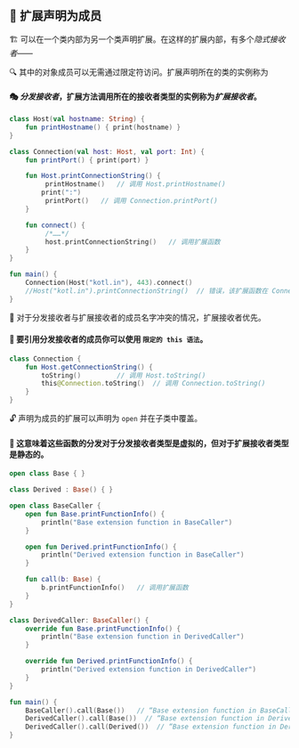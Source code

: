 ## 🚀 扩展声明为成员

🏗️ 可以在一个类内部为另一个类声明扩展。在这样的扩展内部，有多个*隐式接收者*——

🔍 其中的对象成员可以无需通过限定符访问。扩展声明所在的类的实例称为

#### 🎭 *分发接收者*，扩展方法调用所在的接收者类型的实例称为*扩展接收者*。

```kotlin
class Host(val hostname: String) {
    fun printHostname() { print(hostname) }
}

class Connection(val host: Host, val port: Int) {
    fun printPort() { print(port) }

    fun Host.printConnectionString() {
         printHostname()   // 调用 Host.printHostname()
        print(":")
         printPort()   // 调用 Connection.printPort()
    }

    fun connect() {
         /*……*/
         host.printConnectionString()   // 调用扩展函数
    }
}

fun main() {
    Connection(Host("kotl.in"), 443).connect()
    //Host("kotl.in").printConnectionString()  // 错误，该扩展函数在 Connection 外不可用
}
```

🔄 对于分发接收者与扩展接收者的成员名字冲突的情况，扩展接收者优先。

#### 🎯 要引用分发接收者的成员你可以使用 `限定的 this 语法`。

```kotlin
class Connection {
    fun Host.getConnectionString() {
        toString()         // 调用 Host.toString()
        this@Connection.toString()  // 调用 Connection.toString()
    }
}
```
🔓 声明为成员的扩展可以声明为 `open` 并在子类中覆盖。

#### 🔄 这意味着这些函数的分发对于分发接收者类型是虚拟的，但对于扩展接收者类型是静态的。

```kotlin
open class Base { }

class Derived : Base() { }

open class BaseCaller {
    open fun Base.printFunctionInfo() {
        println("Base extension function in BaseCaller")
    }

    open fun Derived.printFunctionInfo() {
        println("Derived extension function in BaseCaller")
    }

    fun call(b: Base) {
        b.printFunctionInfo()   // 调用扩展函数
    }
}

class DerivedCaller: BaseCaller() {
    override fun Base.printFunctionInfo() {
        println("Base extension function in DerivedCaller")
    }

    override fun Derived.printFunctionInfo() {
        println("Derived extension function in DerivedCaller")
    }
}

fun main() {
    BaseCaller().call(Base())   // “Base extension function in BaseCaller”
    DerivedCaller().call(Base())  // “Base extension function in DerivedCaller”——分发接收者虚拟解析
    DerivedCaller().call(Derived())  // “Base extension function in DerivedCaller”——扩展接收者静态解析
}
```
